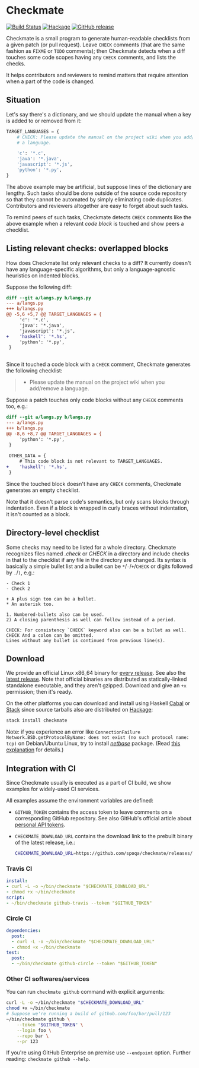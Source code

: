 Checkmate
=========

[![Build Status][ci-badge]][ci]
[![Hackage][hackage-badge]][hackage]
[![GitHub release][release-badge]][latest release]

Checkmate is a small program to generate human-readable checklists from
a given patch (or pull request).  Leave `CHECK` comments (that are the same
fashion as `FIXME` or `TODO` comments); then Checkmate detects when a diff
touches some code scopes having any `CHECK` comments, and lists the checks.

It helps contributors and reviewers to remind matters that require attention
when a part of the code is changed.

[ci-badge]: https://travis-ci.org/spoqa/checkmate.svg?branch=master
[ci]: https://travis-ci.org/spoqa/checkmate
[hackage-badge]: https://img.shields.io/hackage/v/checkmate.svg
[hackage]: https://hackage.haskell.org/package/checkmate
[release-badge]: https://img.shields.io/github/release/spoqa/checkmate.svg?label=download&colorB=4c1


Situation
---------

Let's say there's a dictionary, and we should update the manual when a key
is added to or removed from it:

~~~~~~~~ python
TARGET_LANGUAGES = {
    # CHECK: Please update the manual on the project wiki when you add/remove
    # a language.

    'c': '*.c',
    'java': '*.java',
    'javascript': '*.js',
    'python': '*.py',
}
~~~~~~~~

The above example may be artificial, but suppose lines of the dictionary are
lengthy.  Such tasks should be done outside of the source code repository
so that they cannot be automated by simply eliminating code duplicates.
Contributors and reviewers altogether are easy to forget about such tasks.

To remind peers of such tasks, Checkmate detects `CHECK` comments like the above
example when a relevant *code block* is touched and show peers a checklist.


Listing relevant checks: overlapped blocks
------------------------------------------

How does Checkmate list only relevant checks to a diff?  It currently doesn't
have any language-specific algorithms, but only a language-agnostic heuristics
on indented blocks.

Suppose the following diff:

~~~~~~~~ diff
diff --git a/langs.py b/langs.py
--- a/langs.py
+++ b/langs.py
@@ -5,6 +5,7 @@ TARGET_LANGUAGES = {
     'c': '*.c',
     'java': '*.java',
     'javascript': '*.js',
+    'haskell': '*.hs',
     'python': '*.py',
 }
 
~~~~~~~~

Since it touched a code block with a `CHECK` comment, Checkmate generates
the following checklist:

> - Please update the manual on the project wiki when you add/remove a language.

Suppose a patch touches only code blocks without any `CHECK` comments too, e.g.:

~~~~~~~~ diff
diff --git a/langs.py b/langs.py
--- a/langs.py
+++ b/langs.py
@@ -8,6 +8,7 @@ TARGET_LANGUAGES = {
     'python': '*.py',
 }
 
 OTHER_DATA = {
     # This code block is not relevant to TARGET_LANGUAGES.
+    'haskell': '*.hs',
 }
~~~~~~~~

Since the touched block doesn't have any `CHECK` comments, Checkmate generates
an empty checklist.

Note that it doesn't parse code's semantics, but only scans blocks through
indentation.  Even if a block is wrapped in curly braces without indentation,
it isn't counted as a block.


Directory-level checklist
-------------------------

Some checks may need to be listed for a whole directory.  Checkmate recognizes
files named *.check* or *CHECK* in a directory and include checks in that to
the checklist if any file in the directory are changed.  Its syntax is basically
a simple bullet list and a bullet can be `*`/`-`/`+`/`CHECK` or digits followed
by `.`/`)`, e.g.:

    - Check 1
    - Check 2

    + A plus sign too can be a bullet.
    * An asterisk too.

    1. Numbered-bullets also can be used.
    2) A closing parenthesis as well can follow instead of a period.

    CHECK: For consistency `CHECK` keyword also can be a bullet as well.
    CHECK And a colon can be omitted.
    Lines without any bullet is continued from previous line(s).


Download
--------

We provide an official Linux x86_64 binary for [every release][].  See also
the [latest release][].  Note that official binaries are distributed as
statically-linked standalone executable, and they aren't gzipped.  Download and
give an `+x` permission; then it's ready.

On the other platforms you can download and install using Haskell [Cabal][]
or [Stack][] since source tarballs also are distributed on [Hackage][]:

~~~~~~~~ bash
stack install checkmate
~~~~~~~~

Note: if you experience an error like `ConnectionFailure
Network.BSD.getProtocolByName: does not exist (no such protocol name: tcp)`
on Debian/Ubuntu Linux, try to install [*netbase*][netbase] package.
(Read [this explanation][1] for details.)

[every release]: https://github.com/spoqa/checkmate/releases
[latest release]: https://github.com/spoqa/checkmate/releases/latest
[Cabal]: https://www.haskell.org/cabal/
[Stack]: https://www.haskellstack.org/
[netbase]: https://packages.debian.org/search?keywords=netbase
[1]: https://github.com/commercialhaskell/stack/issues/2372#issuecomment-234113085


Integration with CI
-------------------

Since Checkmate usually is executed as a part of CI build, we show examples
for widely-used CI services.

All examples assume the environment variables are defined:

 -  `GITHUB_TOKEN` contains the access token to leave comments on a
    corresponding GitHub repository.  See also GitHub's official article
    about [personal API tokens][].
 -  `CHECKMATE_DOWNLOAD_URL` contains the download link to the prebuilt binary
    of the latest release, i.e.:

    ~~~~~~~ bash
    CHECKMATE_DOWNLOAD_URL=https://github.com/spoqa/checkmate/releases/download/0.3.3/checkmate-linux-x86_64
    ~~~~~~~

[personal API tokens]: https://github.com/blog/1509-personal-api-tokens


### Travis CI

~~~~~~~~ yaml
install:
- curl -L -o ~/bin/checkmate "$CHECKMATE_DOWNLOAD_URL"
- chmod +x ~/bin/checkmate
script:
- ~/bin/checkmate github-travis --token "$GITHUB_TOKEN"
~~~~~~~~


### Circle CI

~~~~~~~~ yaml
dependencies:
  post:
  - curl -L -o ~/bin/checkmate "$CHECKMATE_DOWNLOAD_URL"
  - chmod +x ~/bin/checkmate
test:
  post:
  - ~/bin/checkmate github-circle --token "$GITHUB_TOKEN"
~~~~~~~~


### Other CI softwares/services

You can run `checkmate github` command with explicit arguments:

~~~~~~~~ bash
curl -L -o ~/bin/checkmate "$CHECKMATE_DOWNLOAD_URL"
chmod +x ~/bin/checkmate
# Suppose we're running a build of github.com/foo/bar/pull/123
~/bin/checkmate github \
    --token "$GITHUB_TOKEN" \
    --login foo \
    --repo bar \
    --pr 123
~~~~~~~~

If you're using GitHub Enterprise on premise use `--endpoint` option.
Further reading: `checkmate github --help`.
